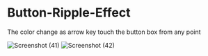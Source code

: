 # Button-Ripple-Effect

The color change as arrow key touch the button box from any point

![Screenshot (41)](https://user-images.githubusercontent.com/79846013/212546701-ec9c7305-aad1-4cc5-94ef-ac80066455ed.png)
![Screenshot (42)](https://user-images.githubusercontent.com/79846013/212546727-f947eded-ee33-49cc-b47f-d38e7bd0d0aa.png)
